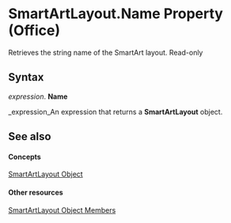 
# SmartArtLayout.Name Property (Office)

Retrieves the string name of the SmartArt layout. Read-only


## Syntax

 _expression_. **Name**

 _expression_An expression that returns a  **SmartArtLayout** object.


## See also


#### Concepts


 [SmartArtLayout Object](f8d9db83-86f7-4830-096d-5d15368ab6b1.md)
#### Other resources


 [SmartArtLayout Object Members](addb351f-b586-c4a1-e3d2-ad170e0ed750.md)
